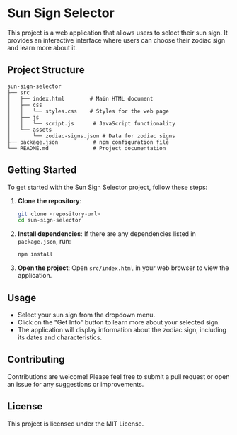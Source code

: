 # Sun Sign Selector

This project is a web application that allows users to select their sun sign. It provides an interactive interface where users can choose their zodiac sign and learn more about it.

## Project Structure

```
sun-sign-selector
├── src
│   ├── index.html        # Main HTML document
│   ├── css
│   │   └── styles.css    # Styles for the web page
│   ├── js
│   │   └── script.js      # JavaScript functionality
│   └── assets
│       └── zodiac-signs.json # Data for zodiac signs
├── package.json           # npm configuration file
└── README.md              # Project documentation
```

## Getting Started

To get started with the Sun Sign Selector project, follow these steps:

1. **Clone the repository**:
   ```bash
   git clone <repository-url>
   cd sun-sign-selector
   ```

2. **Install dependencies**:
   If there are any dependencies listed in `package.json`, run:
   ```bash
   npm install
   ```

3. **Open the project**:
   Open `src/index.html` in your web browser to view the application.

## Usage

- Select your sun sign from the dropdown menu.
- Click on the "Get Info" button to learn more about your selected sign.
- The application will display information about the zodiac sign, including its dates and characteristics.

## Contributing

Contributions are welcome! Please feel free to submit a pull request or open an issue for any suggestions or improvements.

## License

This project is licensed under the MIT License.